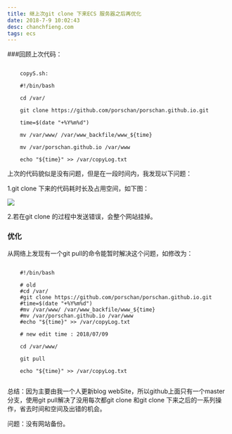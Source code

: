 ```yaml
---
title: 继上次git clone 下来ECS 服务器之后再优化
date: ‎‎‎‎2018‎-7‎-‎9‎ ‏‎10:02:43
desc: chanchfieng.com
tags: ecs
---
```


###回顾上次代码：

```

	copyS.sh:

	#!/bin/bash
	
	cd /var/
	
	git clone https://github.com/porschan/porschan.github.io.git
	
	time=$(date "+%Y%m%d")
	
	mv /var/www/ /var/www_backfile/www_${time}
	
	mv /var/porschan.github.io /var/www
	
	echo "${time}" >> /var/copyLog.txt

```

上次的代码貌似是没有问题，但是在一段时间内，我发现以下问题：

1.git clone 下来的代码耗时长及占用空间，如下图：

![](../git_clone-CES/20180709095658.png)

2.若在git clone 的过程中发送错误，会整个网站挂掉。

### 优化

从网络上发现有一个git pull的命令能暂时解决这个问题，如修改为：

```

	#!/bin/bash

	# old	
	#cd /var/
	#git clone https://github.com/porschan/porschan.github.io.git
	#time=$(date "+%Y%m%d")
	#mv /var/www/ /var/www_backfile/www_${time}
	#mv /var/porschan.github.io /var/www
	#echo "${time}" >> /var/copyLog.txt
	
	# new edit time : 2018/07/09
	
	cd /var/www/
	
	git pull
	
	echo "${time}" >> /var/copyLog.txt


```

总结：因为主要由我一个人更新blog webSite，所以github上面只有一个master分支，使用git pull解决了没用每次都git clone 和git clone 下来之后的一系列操作，省去时间和空间及出错的机会。

问题：没有网站备份。